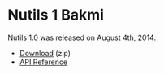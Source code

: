 # Nutils 1 Bakmi

Nutils 1.0 was released on August 4th, 2014.
- [Download](https://github.com/evalf/nutils/archive/refs/tags/v1.0.zip) (zip)
- [API Reference](http://docs.nutils.org/en/v1.0/)
